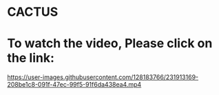 # CACTUS

# To watch the video, Please click on the link:
https://user-images.githubusercontent.com/128183766/231913169-208be1c8-091f-47ec-99f5-91f6da438ea4.mp4


